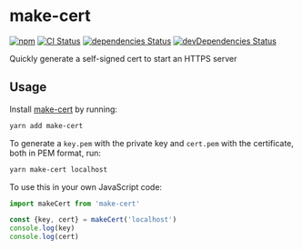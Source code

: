 # make-cert
[![npm](https://img.shields.io/npm/v/make-cert.svg)](https://www.npmjs.com/package/make-cert)
[![CI Status](https://github.com/vinsonchuong/make-cert/workflows/CI/badge.svg)](https://github.com/vinsonchuong/make-cert/actions?query=workflow%3ACI)
[![dependencies Status](https://david-dm.org/vinsonchuong/make-cert/status.svg)](https://david-dm.org/vinsonchuong/make-cert)
[![devDependencies Status](https://david-dm.org/vinsonchuong/make-cert/dev-status.svg)](https://david-dm.org/vinsonchuong/make-cert?type=dev)

Quickly generate a self-signed cert to start an HTTPS server

## Usage
Install [make-cert](https://www.npmjs.com/package/make-cert)
by running:

```sh
yarn add make-cert
```

To generate a `key.pem` with the private key and `cert.pem` with the
certificate, both in PEM format, run:

```sh
yarn make-cert localhost
```

To use this in your own JavaScript code:
```js
import makeCert from 'make-cert'

const {key, cert} = makeCert('localhost')
console.log(key)
console.log(cert)
```
